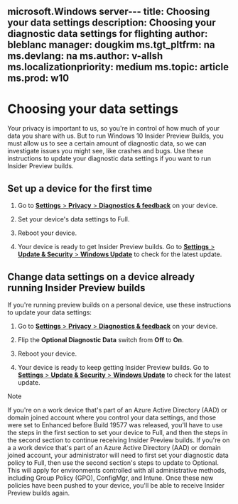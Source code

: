 microsoft.Windows server---
title: Choosing your data settings
description: Choosing your diagnostic data settings for flighting 
author: bleblanc
manager: dougkim
ms.tgt_pltfrm: na
ms.devlang: na
ms.author: v-allsh
ms.localizationpriority: medium
ms.topic: article
ms.prod: w10
---

# Choosing your data settings
Your privacy is important to us, so you're in control of how much of your data you share with us. But to run Windows 10 Insider Preview Builds, you must allow us to see a certain amount of diagnostic data, so we can investigate issues you might see, like crashes and bugs. Use these instructions to update your diagnostic data settings if you want to run Insider Preview builds.

## Set up a device for the first time

1. Go to [**Settings** > **Privacy** > **Diagnostics & feedback**](https://aka.ms/WIPDataSettings) on your device.

2. Set your device's data settings to Full.

3. Reboot your device.

4. Your device is ready to get Insider Preview builds. Go to [**Settings** > **Update & Security** > **Windows Update**](https://aka.ms/WIPWindowsUpdate) to check for the latest update.


## Change data settings on a device already running Insider Preview builds

If you're running preview builds on a personal device, use these instructions to update your data settings:
 
1. Go to [**Settings** > **Privacy** > **Diagnostics & feedback**](https://aka.ms/WIPDataSettings) on your device.

2. Flip the **Optional Diagnostic Data** switch from **Off** to **On**.

3. Reboot your device.

4. Your device is ready to keep getting Insider Preview builds. Go to [**Settings** > **Update & Security** > **Windows Update**](https://aka.ms/WIPDataSettings) to check for the latest update.

> [!NOTE] 
>If you're on a work device that's part of an Azure Active Directory (AAD) or domain joined account where you control your data settings, and those were set to Enhanced before Build 19577 was released, you'll have to use the steps in the first section to set your device to Full, and then the steps in the second section to continue receiving Insider Preview builds.
>If you're on a a work device that's part of an Azure Active Directory (AAD) or domain joined account, your administrator will need to first set your diagnostic data policy to Full, then use the second section's steps to update to Optional. This will apply for environments controlled with all administrative methods, including Group Policy (GPO), ConfigMgr, and Intune. Once these new policies have been pushed to your device, you'll be able to receive Insider Preview builds again.
